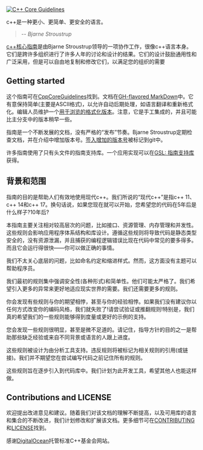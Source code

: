 [![C++ Core Guidelines](cpp_core_guidelines_logo_text.png)](http://isocpp.github.io/CppCoreGuidelines/CppCoreGuidelines)

c++是一种更小、更简单、更安全的语言。
>-- <cite>Bjarne Stroustrup</cite>

[c++核心指南](CppCoreGuidelines.md)是由Bjarne Stroustrup领导的一项协作工作，很像c++语言本身。它们是跨许多组织进行了许多人年的讨论和设计的结果。它们的设计鼓励通用性和广泛采用，但是可以自由地复制和修改它们，以满足您的组织的需要

## Getting started

这个指南可在[CppCoreGuidelines](CppCoreGuidelines.md)找到。文档在[GH-flavored MarkDown](https://github.github.com/gfm/)中。它有意保持简单(主要是ASCII格式)，以允许自动后期处理，如语言翻译和重新格式化。编辑人员维护一个[用于浏览的格式化版本](http://isocpp.github.io/CppCoreGuidelines/CppCoreGuidelines)。注意，它是手工集成的，并且可能比主分支中的版本稍早一些。

指南是一个不断发展的文档，没有严格的“发布”节奏。Bjarne Stroustrup定期检查文档，并在介绍中增加版本号。[签入增加的版本号](https://github.com/isocpp/CppCoreGuidelines/releases)被标记到git中。

许多指南使用了只有头文件的指南支持库。一个应用实现可以在[GSL: 指南支持库](https://github.com/Microsoft/GSL)获得。

## 背景和范围

指南的目的是帮助人们有效地使用现代c++。我们所说的“现代c++”是指c++ 11、c++ 14和c++ 17。换句话说，如果您现在就可以开始，您希望您的代码在5年后是什么样子?10年后?

本指南主要关注相对较高层次的问题，比如接口、资源管理、内存管理和并发性。这些规则会影响应用程序体系结构和库设计。遵循这些规则将导致代码是静态类型安全的，没有资源泄漏，并且捕获的编程逻辑错误比现在代码中常见的要多得多。而且它会运行得很快——你可以做正确的事情。

我们不太关心底层的问题，比如命名约定和缩进样式。然而，这方面没有主题可以帮助程序员。

我们最初的规则集中强调安全性(各种形式)和简单性。他们可能太严格了。我们希望引入更多的异常来更好地适应现实世界的需要。我们还需要更多的规则。

你会发现有些规则与你的期望相悖，甚至与你的经验相悖。如果我们没有建议你以任何方式改变你的编码风格，我们就失败了!请尝试验证或推翻规则!特别是，我们真的希望我们的一些规则能够得到度量或更好的示例的支持。

您会发现一些规则很明显，甚至是微不足道的。请记住，指导方针的目的之一是帮助那些缺乏经验或来自不同背景或语言的人跟上进度。

这些规则被设计为由分析工具支持。违反规则将被标记为相关规则的引用(或链接)。我们并不期望您在尝试编写代码之前记住所有的规则。

这些规则旨在逐步引入到代码库中。我们计划为此开发工具，希望其他人也能这样做。

## Contributions and LICENSE

欢迎提出改进意见和建议。随着我们对该文档的理解不断提高，以及可用库的语言和集合的不断改进，我们计划修改和扩展该文档。更多细节可在[CONTRIBUTING](./CONTRIBUTING.md)和[LICENSE](./LICENSE)找到。

感谢[DigitalOcean](https://www.digitalocean.com/?refcode=32f291566cf7&utm_campaign=Referral_Invite&utm_medium=Referral_Program&utm_source=CopyPaste)托管标准C++基金会网站。
